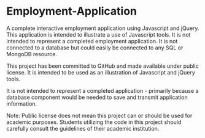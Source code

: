 # Employment-Application
A complete interactive employment application using Javascript and jQuery.  This 
application is intended to illustrate a use of Javascript tools.  It is not intended to
represent a completed employment application.  It is not connected to a database but
could easily be connected to any SQL or MongoDB resource. 

This project has been committed to GitHub and made available under public license. 
It is intended to be used as an illustration of Javascript and jQuery tools.

It is not intended to represent a completed application - primarily because a database component
would be needed to save and transmit application information.

Note: Public license does not mean this project can or should be used for academic purposes. 
Students utilizing the code in this project should carefully consult the guidelines of their 
academic institution.
